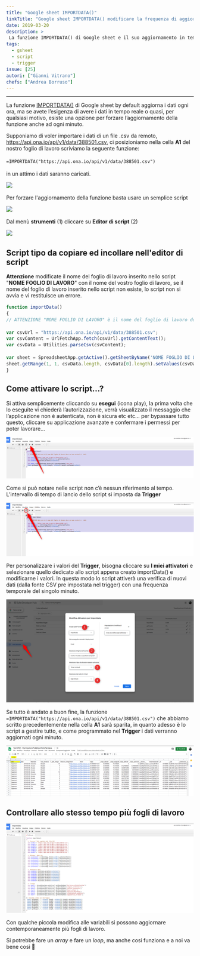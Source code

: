 ```yaml
---
title: "Google sheet IMPORTDATA()"
linkTitle: "Google sheet IMPORTDATA() modificare la frequenza di aggiornamento"
date: 2019-03-20
description: >
 La funzione IMPORTDATA() di Google sheet e il suo aggiornamento in tempo reale.
tags:
  - gsheet
  - script
  - trigger
issue: [25]
autori: ["Gianni Vitrano"]
chefs: ["Andrea Borruso"]
---
```


---

La funzione [IMPORTDATA()](https://support.google.com/docs/answer/3093335?hl=en) di Google sheet by default aggiorna i dati ogni ora, ma se avete l’esigenza di avere i dati in tempo reale o quasi, per qualsiasi motivo, esiste una opzione per forzare l’aggiornamento della funzione anche ad ogni minuto.

Supponiamo di voler importare i dati di un file .csv da remoto, https://api.ona.io/api/v1/data/388501.csv, ci posizioniamo nella  cella **A1** del nostro foglio di lavoro scriviamo la seguente funzione:<br><br>
```=IMPORTDATA("https://api.ona.io/api/v1/data/388501.csv")``` <br><br>
in un attimo i dati saranno caricati.

![](google_sheet2.png)

Per forzare l'aggiornamento della funzione basta usare un semplice script

![](google_sheet3.png)

Dal menù **strumenti** (1) cliccare su **Editor di script** (2)

![](google_sheet7.png)

## Script tipo da copiare ed incollare nell'editor di script <br>
**Attenzione** modificate il nome del foglio di lavoro inserito nello script "**NOME FOGLIO DI LAVORO**" con il nome del vostro foglio di lavoro, se il nome del foglio di lavoro inserito nello script non esiste, lo script non si avvia e vi restituisce un errore.

```javascript
function importData()
{
// ATTENZIONE "NOME FOGLIO DI LAVORO" è il nome del foglio di lavoro dove verranno caricati i dati

var csvUrl = "https://api.ona.io/api/v1/data/388501.csv";
var csvContent = UrlFetchApp.fetch(csvUrl).getContentText();
var csvData = Utilities.parseCsv(csvContent);

var sheet = SpreadsheetApp.getActive().getSheetByName('NOME FOGLIO DI LAVORO')
sheet.getRange(1, 1, csvData.length, csvData[0].length).setValues(csvData);
}
```
## Come attivare lo script…?
Si attiva semplicemente cliccando su **esegui** (icona play), la prima volta che lo eseguite vi chiederà l’autorizzazione, verrà visualizzato il messaggio che l’applicazione non è autenticata, non è sicura etc etc… per bypassare tutto questo, cliccare su applicazione avanzate e confermare i permessi per poter lavorare…

![](google_sheet13.png)

Come si può notare nelle script non c’è nessun riferimento al tempo. L’intervallo di tempo di lancio dello script si imposta da **Trigger**

![](google_sheet5.png)

Per personalizzare i valori del **Trigger**, bisogna cliccare su **I miei attivatori** e selezionare quello dedicato allo script appena creato importData() e modificarne i valori. In questa modo lo script attiverà una verifica di nuovi dati (dalla fonte CSV pre impostata nel trigger) con una frequenza temporale del singolo minuto.

![](google_sheet8.png)

Se tutto è andato a buon fine, la funzione ```=IMPORTDATA("https://api.ona.io/api/v1/data/388501.csv")``` che abbiamo scritto precedentemente nella cella **A1** sarà sparita, in quanto adesso è lo script a gestire tutto, e come programmato nel **Trigger** i dati verranno aggiornati ogni minuto.

![](google_sheet9.png)

## Controllare allo stesso tempo più fogli di lavoro

![](google_sheet11.png)

Con qualche piccola modifica alle variabili si possono aggiornare contemporaneamente più fogli di lavoro.

Si potrebbe fare un *array* e fare un *loop*, ma anche cosi funziona e a noi va bene così 🙂

